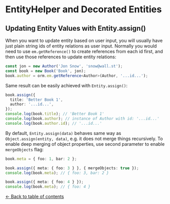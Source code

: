 ---
---

# EntityHelper and Decorated Entities

## Updating Entity Values with Entity.assign()

When you want to update entity based on user input, you will usually have just plain
string ids of entity relations as user input. Normally you would need to use 
`em.getReference()` to create references from each id first, and then
use those references to update entity relations:

```typescript
const jon = new Author('Jon Snow', 'snow@wall.st');
const book = new Book('Book', jon);
book.author = orm.em.getReference<Author>(Author, '...id...');
```

Same result can be easily achieved with `Entity.assign()`:

```typescript
book.assign({ 
  title: 'Better Book 1', 
  author: '...id...',
});
console.log(book.title); // 'Better Book 1'
console.log(book.author); // instance of Author with id: '...id...'
console.log(book.author.id); // '...id...'
```

By default, `Entity.assign(data)` behaves same way as `Object.assign(entity, data)`, 
e.g. it does not merge things recursively. To enable deep merging of object properties, 
use second parameter to enable `mergeObjects` flag:

```typescript
book.meta = { foo: 1, bar: 2 };

book.assign({ meta: { foo: 3 } }, { mergeObjects: true });
console.log(book.meta); // { foo: 3, bar: 2 }

book.assign({ meta: { foo: 4 } });
console.log(book.meta); // { foo: 4 }
```

[&larr; Back to table of contents](index.md#table-of-contents)
